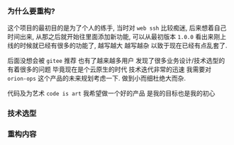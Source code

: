 ### 为什么要重构?

这个项目的最初目的是为了个人的练手, 当时对 `web ssh` 比较痴迷, 后来想着自己时间出来, 从那之后就开始往里面添加新功能, 可以从最初版本 `1.0.0` 看出来刚上线的时候就已经有很多的功能了,
越写越大 越写越杂 以致于现在已经有点乱套了.

后面没想会被 `gitee` 推荐 也有了越来越多用户 发现了很多业务设计/技术选型的有着很多的问题 毕竟现在是个云原生的时代 技术迭代非常的迅速 我需要对 `orion-ops`
这个产品的未来规划考虑一下. 做到小而细杜绝大而杂.

代码及为艺术 `code is art` 我希望做一个好的产品 是我的目标也是我的初心

### 技术选型

### 重构内容



